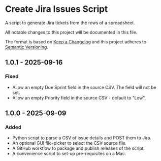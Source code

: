 # Create Jira Issues Script

A script to generate Jira tickets from the rows of a spreadsheet.

All notable changes to this project will be documented in this file.

The format is based on [Keep a Changelog](https://keepachangelog.com/en/1.1.0/) and this project adheres to [Semantic Versioning](https://semver.org/spec/v2.0.0.html).

## 1.0.1 - 2025-09-16

### Fixed

- Allow an empty Due Sprint field in the source CSV.  The field will not be set.
- Allow an empty Priority field in the source CSV - default to "Low".

## 1.0.0 - 2025-09-09

### Added

- Python script to parse a CSV of issue details and POST them to Jira.
- An optional GUI file-picker to select the CSV source file.
- A GitHub workflow to package and publish releases of the script.
- A convenience script to set-up pre-requisites on a Mac.

